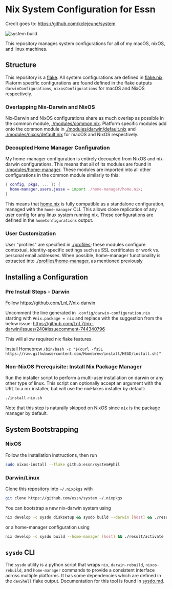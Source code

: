 # Nix System Configuration for Essn
Credit goes to: https://github.com/kclejeune/system

![system build](https://github.com/essn/system/workflows/system%20build/badge.svg)

This repository manages system configurations for all of my
macOS, nixOS, and linux machines.

## Structure

This repository is a [flake](https://nixos.wiki/wiki/Flakes). All system configurations are defined
in [flake.nix](./flake.nix). Platorm specific configurations are found defined in the flake outputs
`darwinConfigurations`, `nixosConfigurations` for macOS and NixOS respectively.

### Overlapping Nix-Darwin and NixOS

Nix-Darwin and NixOS configurations share as much overlap as possible in the common module, [./modules/common.nix](./modules/common.nix).
Platform specific modules add onto the common module in [./modules/darwin/default.nix](./modules/darwin/default.nix) and [./modules/nixos/default.nix](./modules/nixos/default.nix) for macOS and NixOS respectively.

### Decoupled Home Manager Configuration

My home-manager configuration is entirely decoupled from NixOS and nix-darwin configurations.
This means that all of its modules are found in [./modules/home-manager](./modules/home-manager).
These modules are imported into all other configurations in the common module similarly to this:

```nix
{ config, pkgs, ... }: {
  home-manager.users.jesse = import ./home-manager/home.nix;
}
```

This means that [home.nix](./modules/home-manager/home.nix) is fully compatible as a standalone configuration, managed with the `home-manager` CLI.
This allows close replication of any user config for any linux system running nix. These configurations are defined in the `homeConfigurations` output.

### User Customization

User "profiles" are specified in [./profiles](./profiles); these modules configure
contextual, identity-specific settings such as SSL certificates or work vs. personal email addresses.
When possible, home-manager functionality is extracted into [./profiles/home-manager](./profiles/home-manager), as mentioned previously

## Installing a Configuration

### Pre Install Steps - Darwin
Follow https://github.com/LnL7/nix-darwin

Uncomment the line generated in `.config/darwin-configuration.nix` starting with `#nix.package = nix` and replace with the suggestion from the below issue:
https://github.com/LnL7/nix-darwin/issues/240#issuecomment-744340796

This will allow required nix flake features.

Install Homebrew `/bin/bash -c "$(curl -fsSL https://raw.githubusercontent.com/Homebrew/install/HEAD/install.sh)"`

### Non-NixOS Prerequisite: Install Nix Package Manager

Run the installer script to perform a multi-user installation
on darwin or any other type of linux. This script can optionally accept an argument with the URL to a nix installer, but will use the nixFlakes installer by default:

```bash
./install-nix.sh
```

Note that this step is naturally skipped on NixOS since `nix` is the package manager by default.

## System Bootstrapping

### NixOS

Follow the installation instructions, then run

```bash
sudo nixos-install --flake github:essn/system#phil
```

### Darwin/Linux

Clone this repository into `~/.nixpkgs` with

```bash
git clone https://github.com/essn/system ~/.nixpkgs
```

You can bootstrap a new nix-darwin system using

```bash
nix develop -c sysdo disksetup && sysdo build --darwin [host] && ./result/activate-user && ./result/activate
```

or a home-manager configuration using

```bash
nix develop -c sysdo build --home-manager [host] && ./result/activate
```

## `sysdo` CLI

The `sysdo` utility is a python script that wraps `nix`, `darwin-rebuild`, `nixos-rebuild`,
and `home-manager` commands to provide a consistent interface across multiple platforms. It has some dependencies which are defined in the `devShell`
flake output. Documentation for this tool is found in [sysdo.md](./docs/sysdo.md).
